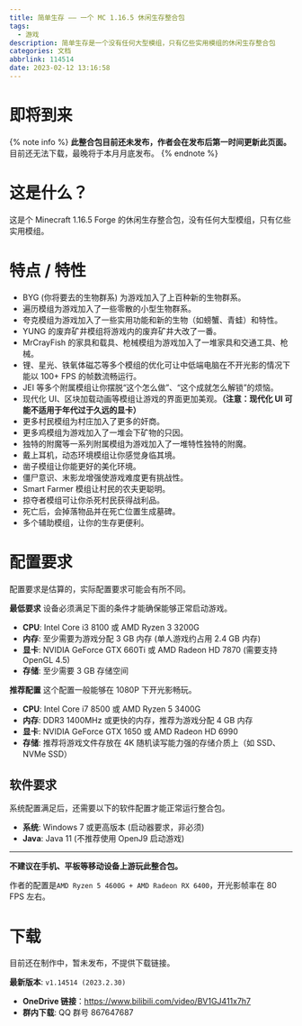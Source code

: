 ```yaml
---
title: 简单生存 —— 一个 MC 1.16.5 休闲生存整合包
tags:
  - 游戏
description: 简单生存是一个没有任何大型模组，只有亿些实用模组的休闲生存整合包
categories: 文档
abbrlink: 114514
date: 2023-02-12 13:16:58
---
```


# 即将到来
{% note info %}
**此整合包目前还未发布，作者会在发布后第一时间更新此页面。**
目前还无法下载，最晚将于本月月底发布。
{% endnote %}

# 这是什么？
这是个 Minecraft 1.16.5 Forge 的休闲生存整合包，没有任何大型模组，只有亿些实用模组。

# 特点 / 特性
* BYG (你将要去的生物群系) 为游戏加入了上百种新的生物群系。
* 遍历模组为游戏加入了一些零散的小型生物群系。
* 夸克模组为游戏加入了一些实用功能和新的生物（如螃蟹、青蛙）和特性。
* YUNG 的废弃矿井模组将游戏内的废弃矿井大改了一番。
* MrCrayFish 的家具和载具、枪械模组为游戏加入了一堆家具和交通工具、枪械。
* 锂、星光、铁氧体磁芯等多个模组的优化可让中低端电脑在不开光影的情况下能以 100+ FPS 的帧数流畅运行。
* JEI 等多个附属模组让你摆脱“这个怎么做”、“这个成就怎么解锁”的烦恼。
* 现代化 UI、区块加载动画等模组让游戏的界面更加美观。**（注意：现代化 UI 可能不适用于年代过于久远的显卡）**
* 更多村民模组为村庄加入了更多的奸商。
* 更多鸡模组为游戏加入了一堆会下矿物的只因。
* 独特的附魔等一系列附属模组为游戏加入了一堆特性独特的附魔。
* 戴上耳机，动态环境模组让你感觉身临其境。
* 凿子模组让你能更好的美化环境。
* 僵尸意识、末影龙增强使游戏难度更有挑战性。
* Smart Farmer 模组让村民的农夫更聪明。
* 掠夺者模组可让你杀死村民获得战利品。
* 死亡后，会掉落物品并在死亡位置生成墓碑。
* 多个辅助模组，让你的生存更便利。

# 配置要求
配置要求是估算的，实际配置要求可能会有所不同。

**最低要求**
设备必须满足下面的条件才能确保能够正常启动游戏。

* **CPU**: Intel Core i3 8100 或 AMD Ryzen 3 3200G
* **内存**: 至少需要为游戏分配 3 GB 内存 (单人游戏约占用 2.4 GB 内存)
* **显卡**: NVIDIA GeForce GTX 660Ti 或 AMD Radeon HD 7870 (需要支持 OpenGL 4.5)
* **存储**: 至少需要 3 GB 存储空间

**推荐配置**
这个配置一般能够在 1080P 下开光影畅玩。

* **CPU**: Intel Core i7 8500 或 AMD Ryzen 5 3400G
* **内存**: DDR3 1400MHz 或更快的内存，推荐为游戏分配 4 GB 内存
* **显卡**: NVIDIA GeForce GTX 1650 或 AMD Radeon HD 6990
* **存储**: 推荐将游戏文件存放在 4K 随机读写能力强的存储介质上（如 SSD、NVMe SSD）

## 软件要求
系统配置满足后，还需要以下的软件配置才能正常运行整合包。

* **系统**: Windows 7 或更高版本 (启动器要求，非必须)
* **Java**: Java 11 (不推荐使用 OpenJ9 启动游戏)

---

**不建议在手机、平板等移动设备上游玩此整合包。**

作者的配置是`AMD Ryzen 5 4600G + AMD Radeon RX 6400`，开光影帧率在 80 FPS 左右。

# 下载
目前还在制作中，暂未发布，不提供下载链接。

**最新版本**: `v1.14514 (2023.2.30)`

* **OneDrive 链接**：https://www.bilibili.com/video/BV1GJ411x7h7
* **群内下载**: QQ 群号 867647687
